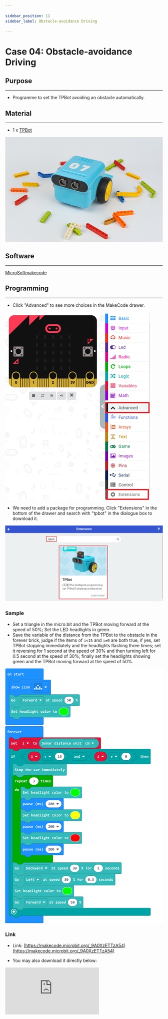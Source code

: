 ```yaml
---

sidebar_position: 11
sidebar_label: Obstacle-avoidance Driving

---
```


# Case 04: Obstacle-avoidance Driving

## Purpose
---
- Programme to set the TPBot avoiding an obstacle automatically.

## Material
---

- 1 x [TPBot](https://www.elecfreaks.com/tpbot.html)



![](./images/TPBot_tianpeng_case_01_01.png)





## Software
---
[MicroSoftmakecode](https://makecode.microbit.org/#)


## Programming
---


- Click "Advanced" to see more choices in the MakeCode drawer.

![](./images/TPBot_tianpeng_case_01_02.png)

- We need to add a package for programming. Click "Extensions" in the bottom of the drawer and search with "tpbot" in the dialogue box to download it.

![](./images/TPBot_tianpeng_case_01_03.png)

### Sample
- Set a triangle in the micro:bit and the TPBot moving forward at the speed of 50%; Set the LED headlights in green.
- Save the variable of the distance from the TPBot to the obstacle in the forever brick, judge if the items of `i<15` and `i≠0` are both true, if yes, set TPBot stopping immediately and the headlights flashing three times; set it reversing for 1 second at the speed of 30% and then turning left for 0.5 second at the speed of 30%; finally set the headlights showing green and the TPBot moving forward at the speed of 50%.

![](./images/TPBot_tianpeng_case_04_04.png)

### Link
- Link: [https://makecode.microbit.org/_9A0XzETTzA54](https://makecode.microbit.org/_9A0XzETTzA54)

- You may also download it directly below:

<div
    style={{
        position: 'relative',
        paddingBottom: '60%',
        overflow: 'hidden',
    }}
>
    <iframe
        src="https://makecode.microbit.org/_9A0XzETTzA54"
        frameborder="0"
        sandbox="allow-popups allow-forms allow-scripts allow-same-origin"
        style={{
            position: 'absolute',
            width: '100%',
            height: '100%',
        }}
    />
</div>


### Conclusion


- Power up the TPBot to move forward and it stops immediately with the headlights flashing three times if an obstacle was detected, then it reverses and turns left to keep moving forward with the headlights in green.

## Exploration

---


## FAQ
---

Q: The car does not work with the code in the wiki.
A: It should be the batteries that are lack of power, please try to fix it by adding the value of the speed in the code.

## Relevant File
---
